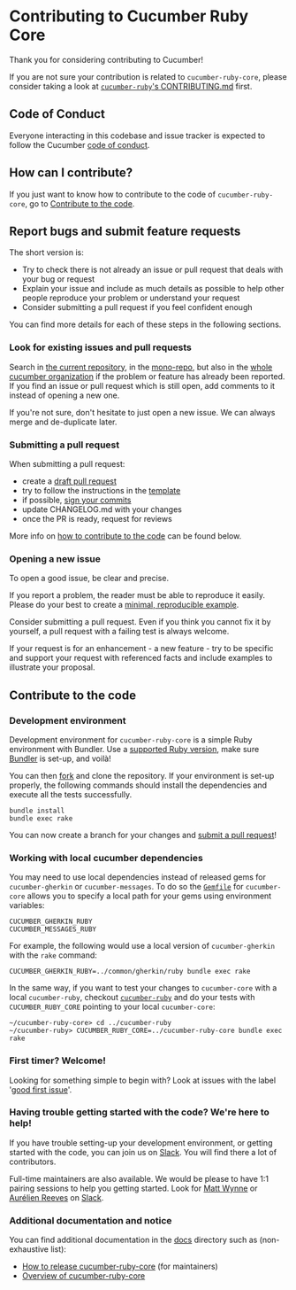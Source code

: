 # Contributing to Cucumber Ruby Core

Thank you for considering contributing to Cucumber!

If you are not sure your contribution is related to `cucumber-ruby-core`, please
consider taking a look at [`cucumber-ruby`'s CONTRIBUTING.md](https://github.com/cucumber/cucumber-ruby/blob/main/CONTRIBUTING.md) first.

## Code of Conduct

Everyone interacting in this codebase and issue tracker is expected to follow
the Cucumber [code of conduct](https://cucumber.io/conduct).

## How can I contribute?

If you just want to know how to contribute to the code of `cucumber-ruby-core`,
go to [Contribute to the code](#contribute-to-the-code).

## Report bugs and submit feature requests

The short version is:

- Try to check there is not already an issue or pull request that deals with
  your bug or request
- Explain your issue and include as much details as possible to help other
  people reproduce your problem or understand your request
- Consider submitting a pull request if you feel confident enough

You can find more details for each of these steps in the following sections.

### Look for existing issues and pull requests

Search in [the current repository][cucumber-ruby-core-issues], in the
[mono-repo][cucumber/common-issues], but also in the
[whole cucumber organization][cucumber-issues] if the problem or feature has already
been reported. If you find an issue or pull request which is still open, add
comments to it instead of opening a new one.

If you're not sure, don't hesitate to just open a new issue. We can always merge
and de-duplicate later.

### Submitting a pull request

When submitting a pull request:

- create a [draft pull request][how-to-create-a-draft-pr]
- try to follow the instructions in the [template](.github/PULL_REQUEST_TEMPLATE.md)
- if possible, [sign your commits]
- update CHANGELOG.md with your changes
- once the PR is ready, request for reviews

More info on [how to contribute to the code](#contribute-to-the-code) can be
found below.

### Opening a new issue

To open a good issue, be clear and precise.

If you report a problem, the reader must be able to reproduce it easily.
Please do your best to create a [minimal, reproducible example][minimal-reproducible-example].

Consider submitting a pull request. Even if you think you cannot fix it by
yourself, a pull request with a failing test is always welcome.

If your request is for an enhancement - a new feature - try to be specific and
support your request with referenced facts and include examples to illustrate
your proposal.

## Contribute to the code

### Development environment

Development environment for `cucumber-ruby-core` is a simple Ruby environment with
Bundler. Use a [supported Ruby version](./README.md#supported-platforms), make
sure [Bundler] is set-up, and voilà!

You can then [fork][how-to-fork] and clone the repository. If your environment
is set-up properly, the following commands should install the dependencies and
execute all the tests successfully.

```shell
bundle install
bundle exec rake
```

You can now create a branch for your changes and [submit a pull request](#submitting-a-pull-request)!

### Working with local cucumber dependencies

You may need to use local dependencies instead of released gems for `cucumber-gherkin`
or `cucumber-messages`. To do so the [`Gemfile`](./Gemfile) for `cucumber-core`
allows you to specify a local path for your gems using environment variables:

    CUCUMBER_GHERKIN_RUBY
    CUCUMBER_MESSAGES_RUBY

For example, the following would use a local version of `cucumber-gherkin` with
the `rake` command:

```shell
CUCUMBER_GHERKIN_RUBY=../common/gherkin/ruby bundle exec rake
```

In the same way, if you want to test your changes to `cucumber-core` with a local
`cucumber-ruby`, checkout [`cucumber-ruby`][cucumber-ruby] and do your tests with
`CUCUMBER_RUBY_CORE` pointing to your local `cucumber-core`:

```shell
~/cucumber-ruby-core> cd ../cucumber-ruby
~/cucumber-ruby> CUCUMBER_RUBY_CORE=../cucumber-ruby-core bundle exec rake
```

### First timer? Welcome!

Looking for something simple to begin with? Look at issues with the label
'[good first issue](https://github.com/cucumber/cucumber-ruby-core/issues?q=is%3Aopen+is%3Aissue+label%3A%22good+first+issue%22)'.

### Having trouble getting started with the code? We're here to help!

If you have trouble setting-up your development environment, or getting started
with the code, you can join us on [Slack][community-slack]. You will find there
a lot of contributors.

Full-time maintainers are also available. We would be please to have 1:1 pairing
sessions to help you getting started. Look for
[Matt Wynne](https://cucumberbdd.slack.com/team/U590XDLF3) or
[Aurélien Reeves](https://cucumberbdd.slack.com/team/U011BB95MC7) on
[Slack][community-slack].

### Additional documentation and notice

You can find additional documentation in the [docs](./docs) directory such as
(non-exhaustive list):

- [How to release cucumber-ruby-core](./docs/RELEASE_PROCESS.md) (for maintainers)
- [Overview of cucumber-ruby-core](./docs/ARCHITECTURE.md)

<!-- Links -->

[community-slack]: https://cucumberbdd.slack.com/
[cucumber/common]: https://github.com/cucumber/common
[cucumber-ruby]: https://github.com/cucumber/cucumber-ruby
[cucumber-ruby-core]: https://github.com/cucumber/cucumber-ruby-core
[cucumber-ruby-core-issues]: https://github.com/cucumber/cucumber-ruby-core/search?q=is%3Aissue
[cucumber/common-issues]: https://github.com/cucumber/common/search?q=is%3Aissue
[cucumber-issues]: https://github.com/search?q=is%3Aissue+user%3Acucumber
[how-to-create-a-draft-pr]: https://docs.github.com/github/collaborating-with-pull-requests/proposing-changes-to-your-work-with-pull-requests/about-pull-requests#draft-pull-requests
[how-to-fork]: https://docs.github.com/github/collaborating-with-pull-requests/working-with-forks/about-forks
[sign your commits]: https://docs.github.com/en/github/authenticating-to-github/managing-commit-signature-verification/signing-commits
[minimal-reproducible-example]: https://stackoverflow.com/help/minimal-reproducible-example
[Bundler]: https://bundler.io/
